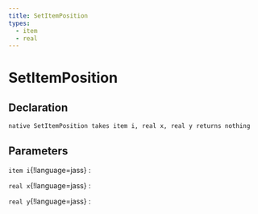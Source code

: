 ```yaml
---
title: SetItemPosition
types:
  - item
  - real
---
```


# SetItemPosition

## Declaration

```jass
native SetItemPosition takes item i, real x, real y returns nothing
```

## Parameters
`item i`{!language=jass}
: 

`real x`{!language=jass}
: 

`real y`{!language=jass}
: 
